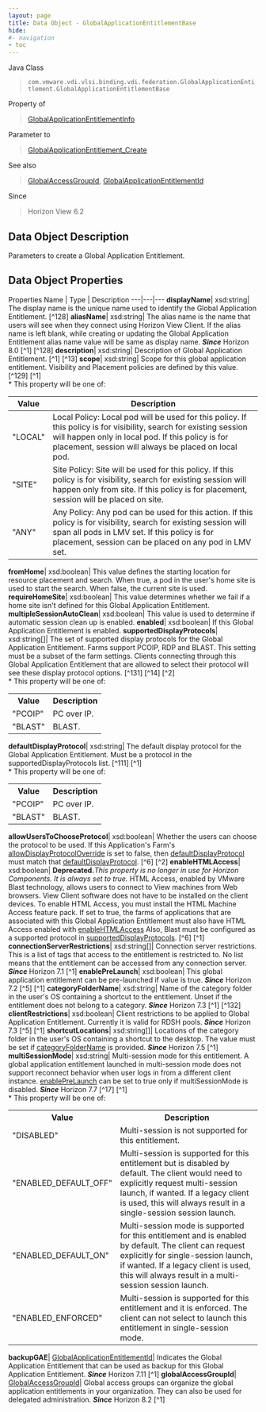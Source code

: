 ```yaml
---
layout: page
title: Data Object - GlobalApplicationEntitlementBase
hide:
#- navigation
- toc
---
```






Java Class
> `com.vmware.vdi.vlsi.binding.vdi.federation.GlobalApplicationEntitlement.GlobalApplicationEntitlementBase`

Property of
> [GlobalApplicationEntitlementInfo](vdi.federation.GlobalApplicationEntitlement.GlobalApplicationEntitlementInfo.md#field_detail)

Parameter to
> [GlobalApplicationEntitlement_Create](vdi.federation.GlobalApplicationEntitlement.md#create)

See also
> [GlobalAccessGroupId](vdi.entity.GlobalAccessGroupId.md), [GlobalApplicationEntitlementId](vdi.entity.GlobalApplicationEntitlementId.md)

Since
> Horizon View 6.2


## Data Object Description

Parameters to create a Global Application Entitlement.

## Data Object Properties
Properties
Name |  Type |  Description
---|---|---
**displayName**|  xsd:string|  The display name is the unique name used to identify the Global Application Entitlement. [^128]
**aliasName**|  xsd:string|  The alias name is the name that users will see when they connect using Horizon View Client. If the alias name is left blank, while creating or updating the Global Application Entitlement alias name value will be same as display name.  **_Since_** Horizon 8.0 [^1] [^128]
**description**|  xsd:string|  Description of Global Application Entitlement. [^1] [^13]
**scope**|  xsd:string|  Scope for this global application entitlement. Visibility and Placement policies are defined by this value. [^129] [^1]<br>* This property will be one of:<br><table><thead><tr><th>Value</th><th>Description</th></tr></thead><tbody><tr><td>"LOCAL"</td><td>Local Policy: Local pod will be used for this policy. If this policy is for visibility, search for existing session will happen only in local pod. If this policy is for placement, session will always be placed on local pod.</td></tr><tr><td>"SITE"</td><td>Site Policy: Site will be used for this policy. If this policy is for visibility, search for existing session will happen only from site. If this policy is for placement, session will be placed on site.</td></tr><tr><td>"ANY"</td><td>Any Policy: Any pod can be used for this action. If this policy is for visibility, search for existing session will span all pods in LMV set. If this policy is for placement, session can be placed on any pod in LMV set.</td></tr></tbody></table>
**fromHome**|  xsd:boolean|  This value defines the starting location for resource placement and search. When true, a pod in the user's home site is used to start the search. When false, the current site is used.
**requireHomeSite**|  xsd:boolean|  This value determines whether we fail if a home site isn't defined for this Global Application Entitlement.
**multipleSessionAutoClean**|  xsd:boolean|  This value is used to determine if automatic session clean up is enabled.
**enabled**|  xsd:boolean|  If this Global Application Entitlement is enabled.
**supportedDisplayProtocols**|  xsd:string[]|  The set of supported display protocols for the Global Application Entitlement. Farms support PCOIP, RDP and BLAST. This setting must be a subset of the farm settings. Clients connecting through this Global Application Entitlement that are allowed to select their protocol will see these display protocol options. [^131] [^14] [^2] <br>* This property will be one of:<br><table><tr><th>Value</th><th>Description</th></tr><tr><td>"PCOIP"</td><td>PC over IP.</td></tr><tr><td>"BLAST"</td><td>BLAST.</td></tr></table>
**defaultDisplayProtocol**|  xsd:string|  The default display protocol for the Global Application Entitlement. Must be a protocol in the supportedDisplayProtocols list. [^111] [^1] <br>* This property will be one of:<br><table><tr><th>Value</th><th>Description</th></tr><tr><td>"PCOIP"</td><td>PC over IP.</td></tr><tr><td>"BLAST"</td><td>BLAST.</td></tr></table>
**allowUsersToChooseProtocol**|  xsd:boolean|  Whether the users can choose the protocol to be used. If this Application's Farm's [allowDisplayProtocolOverride](vdi.resources.Farm.DisplayProtocolSettings.md#allowDisplayProtocolOverride) is set to false, then [defaultDisplayProtocol](vdi.federation.GlobalApplicationEntitlement.GlobalApplicationEntitlementBase.md#defaultDisplayProtocol) must match that [defaultDisplayProtocol](vdi.resources.Farm.DisplayProtocolSettings.md#defaultDisplayProtocol). [^6] [^2]
**enableHTMLAccess**|  xsd:boolean| **Deprecated.**_This property is no longer in use for Horizon Components. It is always set to true._ HTML Access, enabled by VMware Blast technology, allows users to connect to View machines from Web browsers. View Client software does not have to be installed on the client devices. To enable HTML Access, you must install the HTML Machine Access feature pack. If set to true, the farms of applications that are associated with this Global Application Entitlement must also have HTML Access enabled with [enableHTMLAccess](vdi.resources.Farm.DisplayProtocolSettings.md#enableHTMLAccess) Also, Blast must be configured as a supported protocol in [supportedDisplayProtocols](vdi.federation.GlobalApplicationEntitlement.GlobalApplicationEntitlementBase.md#supportedDisplayProtocols). [^6] [^1]
**connectionServerRestrictions**|  xsd:string[]|  Connection server restrictions. This is a list of tags that access to the entitlement is restricted to. No list means that the entitlement can be accessed from any connection server.  **_Since_** Horizon 7.1 [^1]
**enablePreLaunch**|  xsd:boolean|  This global application entitlement can be pre-launched if value is true.  **_Since_** Horizon 7.2 [^5] [^1]
**categoryFolderName**|  xsd:string|  Name of the category folder in the user's OS containing a shortcut to the entitlement. Unset if the entitlement does not belong to a category.  **_Since_** Horizon 7.3 [^1] [^132]
**clientRestrictions**|  xsd:boolean|  Client restrictions to be applied to Global Application Entitlement. Currently it is valid for RDSH pools.  **_Since_** Horizon 7.3 [^5] [^1]
**shortcutLocations**|  xsd:string[]|  Locations of the category folder in the user's OS containing a shortcut to the desktop. The value must be set if [categoryFolderName](vdi.federation.GlobalApplicationEntitlement.GlobalApplicationEntitlementBase.md#categoryFolderName) is provided.  **_Since_** Horizon 7.5 [^1]
**multiSessionMode**|  xsd:string|  Multi-session mode for this entitlement. A global application entitlement launched in multi-session mode does not support reconnect behavior when user logs in from a different client instance. [enablePreLaunch](vdi.federation.GlobalApplicationEntitlement.GlobalApplicationEntitlementBase.md#enablePreLaunch) can be set to true only if multiSessionMode is disabled.  **_Since_** Horizon 7.7 [^17] [^1] <br>* This property will be one of:<br><table><tr><th>Value</th><th>Description</th></tr><tr><td>"DISABLED"</td><td>Multi-session is not supported for this entitlement.</td></tr><tr><td>"ENABLED_DEFAULT_OFF"</td><td>Multi-session is supported for this entitlement but is disabled by default. The client would need to explicitly request multi-session launch, if wanted. If a legacy client is used, this will always result in a single-session session launch.</td></tr><tr><td>"ENABLED_DEFAULT_ON"</td><td>Multi-session mode is supported for this entitlement and is enabled by default. The client can request explicitly for single-session launch, if wanted. If a legacy client is used, this will always result in a multi-session session launch.</td></tr><tr><td>"ENABLED_ENFORCED"</td><td>Multi-session is supported for this entitlement and it is enforced. The client can not select to launch this entitlement in single-session mode.</td></tr></table>
**backupGAE**| [GlobalApplicationEntitlementId](vdi.entity.GlobalApplicationEntitlementId.md)|  Indicates the Global Application Entitlement that can be used as backup for this Global Application Entitlement.  **_Since_** Horizon 7.11 [^1]
**globalAccessGroupId**| [GlobalAccessGroupId](vdi.entity.GlobalAccessGroupId.md)|  Global access groups can organize the global application entitlements in your organization. They can also be used for delegated administration.  **_Since_** Horizon 8.2 [^1]


 
